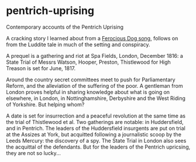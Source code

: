 # pentrich-uprising

Contemporary accounts of the Pentrich Uprising

A cracking story I learned about from a [Ferocious Dog song](https://www.youtube.com/watch?v=iqwEsFnAqg4), follows on from the Luddite tale in much of the setting and conspiracy.

A prequel is a gathering and riot at Spa Fields, London, December 1816: a State Trial of Messrs Watson, Hooper, Preston, Thistlewood for High Treason is set for June, 1817.

Around the country secret committees meet to push for Parliamentary Reform, and the alleviation of the suffering of the poor. A gentleman from London proves helpful in sharing knowledge about what is going on elsewhere, in London, in Nottinghamshire, Derbyshire and the West Riding of Yorkshire. But helping whom?

A date is set for insurrection and a peaceful revolution at the same time as the trial of Thistlewood et al. Two gatherings are notable: in Huddersfield, and in Pentrich. The leaders of the Huddersfield insurgents are put on trial at the Assizes at York, but acquitted following a journalistic scoop by the Leeds Mercury: the discovery of a spy. The State Trial in London also sees the acquittal of the defendants. But for the leaders of the Pentrich upricsing, they are not so lucky...
